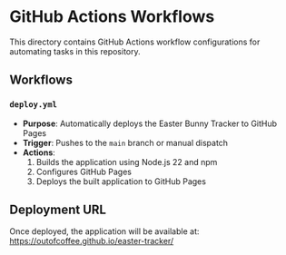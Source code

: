 # GitHub Actions Workflows

This directory contains GitHub Actions workflow configurations for automating tasks in this repository.

## Workflows

### `deploy.yml`

- **Purpose**: Automatically deploys the Easter Bunny Tracker to GitHub Pages
- **Trigger**: Pushes to the `main` branch or manual dispatch
- **Actions**:
  1. Builds the application using Node.js 22 and npm
  2. Configures GitHub Pages
  3. Deploys the built application to GitHub Pages

## Deployment URL

Once deployed, the application will be available at:
https://outofcoffee.github.io/easter-tracker/